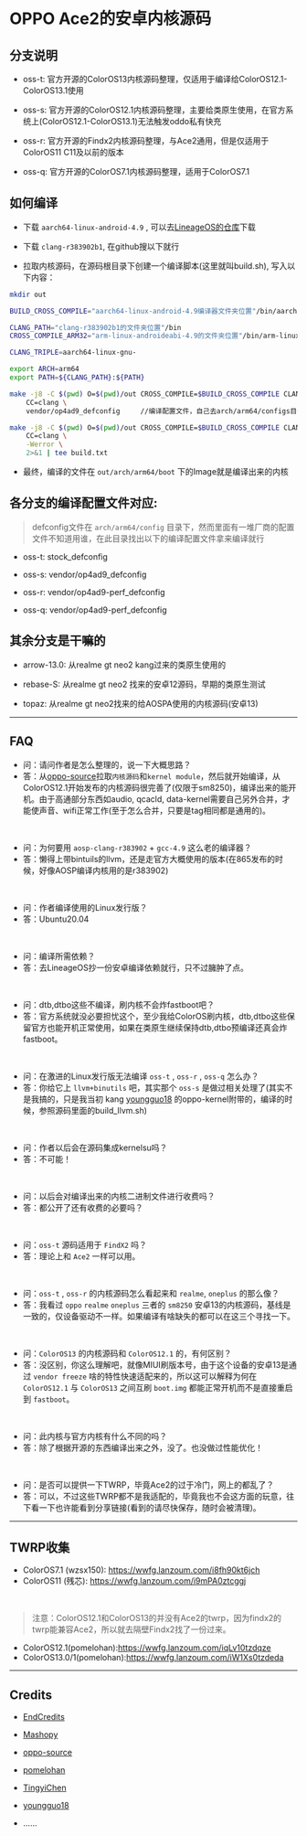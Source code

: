 # OPPO Ace2的安卓内核源码

## 分支说明

- oss-t: 官方开源的ColorOS13内核源码整理，仅适用于编译给ColorOS12.1-ColorOS13.1使用

- oss-s: 官方开源的ColorOS12.1内核源码整理，主要给类原生使用，在官方系统上(ColorOS12.1-ColorOS13.1)无法触发oddo私有快充

- oss-r: 官方开源的Findx2内核源码整理，与Ace2通用，但是仅适用于ColorOS11 C11及以前的版本

- oss-q: 官方开源的ColorOS7.1内核源码整理，适用于ColorOS7.1

## 如何编译

* 下载 `aarch64-linux-android-4.9` , 可以去[LineageOS的仓库](https://github.com/LineageOS/android_prebuilts_gcc_linux-x86_aarch64_aarch64-linux-android-4.9)下载

* 下载 `clang-r383902b1`, 在github搜以下就行

* 拉取内核源码，在源码根目录下创建一个编译脚本(这里就叫build.sh), 写入以下内容：

```bash
mkdir out

BUILD_CROSS_COMPILE="aarch64-linux-android-4.9编译器文件夹位置"/bin/aarch64-linux-android-

CLANG_PATH="clang-r383902b1的文件夹位置"/bin
CROSS_COMPILE_ARM32="arm-linux-androideabi-4.9的文件夹位置"/bin/arm-linux-androideabi-

CLANG_TRIPLE=aarch64-linux-gnu-

export ARCH=arm64
export PATH=${CLANG_PATH}:${PATH}

make -j8 -C $(pwd) O=$(pwd)/out CROSS_COMPILE=$BUILD_CROSS_COMPILE CLANG_TRIPLE=$CLANG_TRIPLE CROSS_COMPILE_ARM32=$CROSS_COMPILE_ARM32 \
    CC=clang \
    vendor/op4ad9_defconfig     //编译配置文件，自己去arch/arm64/configs目录下寻找

make -j8 -C $(pwd) O=$(pwd)/out CROSS_COMPILE=$BUILD_CROSS_COMPILE CLANG_TRIPLE=$CLANG_TRIPLE CROSS_COMPILE_ARM32=$CROSS_COMPILE_ARM32 \
    CC=clang \
    -Werror \
    2>&1 | tee build.txt
```

* 最终，编译的文件在 `out/arch/arm64/boot` 下的Image就是编译出来的内核

## 各分支的编译配置文件对应:

> defconfig文件在 `arch/arm64/config` 目录下，然而里面有一堆厂商的配置文件不知道用谁，在此目录找出以下的编译配置文件拿来编译就行

* oss-t: stock_defconfig

* oss-s: vendor/op4ad9_defconfig

* oss-r: vendor/op4ad9-perf_defconfig

* oss-q: vendor/op4ad9-perf_defconfig

## 其余分支是干嘛的

* arrow-13.0: 从realme gt neo2 kang过来的类原生使用的

* rebase-S: 从realme gt neo2 找来的安卓12源码，早期的类原生测试

* topaz: 从realme gt neo2找来的给AOSPA使用的内核源码(安卓13)

<hr/>

## FAQ

* 问：请问作者是怎么整理的，说一下大概思路？
* 答：从[oppo-source](https://github.com/oppo-source)拉取`内核源码`和`kernel module`，然后就开始编译，从ColorOS12.1开始发布的内核源码很完善了(仅限于sm8250)，编译出来的能开机。由于高通部分东西如audio, qcacld, data-kernel需要自己另外合并，才能使声音、wifi正常工作(至于怎么合并，只要是tag相同都是通用的)。

<br/>

* 问：为何要用 `aosp-clang-r383902` + `gcc-4.9` 这么老的编译器？
* 答：懒得上带bintuils的llvm，还是走官方大概使用的版本(在865发布的时候，好像AOSP编译内核用的是r383902)

<br/>

* 问：作者编译使用的Linux发行版？
* 答：Ubuntu20.04

<br/>

* 问：编译所需依赖？
* 答：去LineageOS抄一份安卓编译依赖就行，只不过臃肿了点。

<br/>

* 问：dtb,dtbo这些不编译，刷内核不会炸fastboot吧？
* 答：官方系统就没必要担忧这个，至少我给ColorOS刷内核，dtb,dtbo这些保留官方也能开机正常使用，如果在类原生继续保持dtb,dtbo预编译还真会炸fastboot。

<br/>

* 问：在激进的Linux发行版无法编译 `oss-t` , `oss-r` , `oss-q` 怎么办？
* 答：你给它上 `llvm+binutils` 吧，其实那个 `oss-s` 是做过相关处理了(其实不是我搞的，只是我当初 kang [youngguo18](https://github.com/youngguo18) 的oppo-kernel附带的，编译的时候，参照源码里面的build_llvm.sh)

<br/>

* 问：作者以后会在源码集成kernelsu吗？
* 答：不可能！

<br/>

* 问：以后会对编译出来的内核二进制文件进行收费吗？
* 答：都公开了还有收费的必要吗？

<br/>

* 问：`oss-t` 源码适用于 `FindX2` 吗？
* 答：理论上和 `Ace2` 一样可以用。

<br/>

* 问：`oss-t` , `oss-r` 的内核源码怎么看起来和 `realme`, `oneplus` 的那么像？
* 答：我看过 `oppo` `realme` `oneplus` 三者的 `sm8250` 安卓13的内核源码，基线是一致的，仅设备驱动不一样。如果编译有啥缺失的都可以在这三个寻找一下。

<br/>

* 问：`ColorOS13` 的内核源码和 `ColorOS12.1` 的，有何区别？
* 答：没区别，你这么理解吧，就像MIUI刷版本号，由于这个设备的安卓13是通过 `vendor freeze` 啥的特性快速适配来的，所以这可以解释为何在 `ColorOS12.1` 与 `ColorOS13` 之间互刷 `boot.img` 都能正常开机而不是直接重启到 `fastboot`。

<br/>

* 问：此内核与官方内核有什么不同的吗？
* 答：除了根据开源的东西编译出来之外，没了。也没做过性能优化！

<br/>

* 问：是否可以提供一下TWRP，毕竟Ace2的过于冷门，网上的都乱了？
* 答：可以，不过这些TWRP都不是我适配的，毕竟我也不会这方面的玩意，往下看一下也许能看到分享链接(看到的请尽快保存，随时会被清理)。

<hr/>

## TWRP收集

* ColorOS7.1 (wzsx150): https://wwfg.lanzoum.com/i8fh90kt6jch
* ColorOS11 (残芯): https://wwfg.lanzoum.com/i9mPA0ztcggj

<br/>

> 注意：ColorOS12.1和ColorOS13的并没有Ace2的twrp，因为findx2的twrp能兼容Ace2，所以就去隔壁Findx2找了一份过来。

* ColorOS12.1(pomelohan):https://wwfg.lanzoum.com/iqLv10tzdqze
* ColorOS13.0/1(pomelohan):https://wwfg.lanzoum.com/iW1Xs0tzdeda


<hr/>

## Credits

* [EndCredits](https://github.com/EndCredits)

* [Mashopy](https://github.com/Mashopy) 

* [oppo-source](https://github.com/oppo-source) 

* [pomelohan](https://github.com/pomelohan)

* [TingyiChen](https://github.com/TingyiChen)

* [youngguo18](https://github.com/youngguo18)

* ......